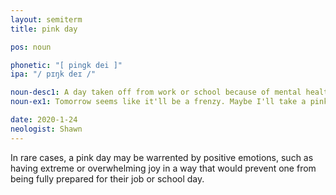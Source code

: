 ```yaml
---
layout: semiterm
title: pink day

pos: noun

phonetic: "[ pingk dei ]"
ipa: "/ pɪŋk deɪ /"

noun-desc1: A day taken off from work or school because of mental health. Can be prompted by a pyschiatric requisite (such as a doctor's visit or therapy appointment), or by one's own personal desires/demands.
noun-ex1: Tomorrow seems like it'll be a frenzy. Maybe I'll take a pink day from work.

date: 2020-1-24
neologist: Shawn
---
```


<p class="info-text">In rare cases, a pink day may be warrented by positive emotions, such as having extreme or overwhelming joy in a way that would prevent one from being fully prepared for their job or school day.</p>